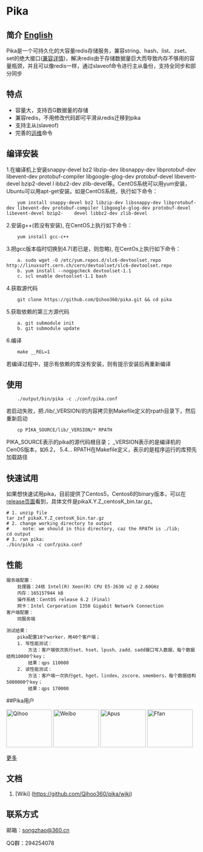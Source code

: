 # Pika
## 简介 [English](https://github.com/Qihoo360/pika/blob/master/README.md)
Pika是一个可持久化的大容量redis存储服务，兼容string、hash、list、zset、set的绝大接口([兼容详情](https://github.com/Qihoo360/pika/wiki/pika支持的redis接口及兼容情况))，解决redis由于存储数据量巨大而导致内存不够用的容量瓶颈，并且可以像redis一样，通过slaveof命令进行主从备份，支持全同步和部分同步

## 特点
* 容量大，支持百G数据量的存储
* 兼容redis，不用修改代码即可平滑从redis迁移到pika
* 支持主从(slaveof)
* 完善的[运维](https://github.com/Qihoo360/pika/wiki/pika的一些管理命令方式说明)命令

## 编译安装

1.在编译机上安装snappy-devel bz2 libzip-dev libsnappy-dev libprotobuf-dev libevent-dev protobuf-compiler libgoogle-glog-dev protobuf-devel libevent-devel bzip2-devel l ibbz2-dev zlib-devel等。CentOS系统可以用yum安装，Ubuntu可以用apt-get安装。如是CentOS系统，执行如下命令：

```
    yum install snappy-devel bz2 libzip-dev libsnappy-dev libprotobuf-dev libevent-dev protobuf-compiler libgoogle-glog-dev protobuf-devel libevent-devel bzip2-    devel libbz2-dev zlib-devel
```

2.安装g++(若没有安装), 在CentOS上执行如下命令：

```
    yum install gcc-c++
```

3.把gcc版本临时切换到4.7(若已是，则忽略), 在CentOs上执行如下命令：

```
	a. sudo wget -O /etc/yum.repos.d/slc6-devtoolset.repo http://linuxsoft.cern.ch/cern/devtoolset/slc6-devtoolset.repo
	b. yum install --nogpgcheck devtoolset-1.1
	c. scl enable devtoolset-1.1 bash
```
4.获取源代码

```
	git clone https://github.com/Qihoo360/pika.git && cd pika
```
5.获取依赖的第三方源代码

```
	a. git submodule init
	b. git submodule update
```

6.编译

```
	make __REL=1
```
若编译过程中，提示有依赖的库没有安装，则有提示安装后再重新编译

## 使用
```
	./output/bin/pika -c ./conf/pika.conf
```
若启动失败，把./lib/_VERSION/的内容拷贝到Makefile定义的rpath目录下，然后重新启动

```
	cp PIKA_SOURCE/lib/_VERSION/* RPATH
```
PIKA_SOURCE表示的pika的源代码根目录；
_VERSION表示的是编译机的CenOS版本，如6.2， 5.4...
RPATH在Makefile定义，表示的是程序运行的库预先加载路径

## 快速试用
  如果想快速试用pika，目前提供了Centos5，Centos6的binary版本，可以在[release页面](https://github.com/Qihoo360/pika/releases)看到，具体文件是pikaX.Y.Z_centosK_bin.tar.gz。

```
# 1. unzip file
tar zxf pikaX.Y.Z_centosK_bin.tar.gz
# 2. change working directory to output
#     note: we should in this directory, caz the RPATH is ./lib;
cd output
# 3. run pika:
./bin/pika -c conf/pika.conf
```

## 性能
```
服务端配置：
	处理器：24核 Intel(R) Xeon(R) CPU E5-2630 v2 @ 2.60GHz
	内存：165157944 kB
	操作系统：CentOS release 6.2 (Final)
	网卡：Intel Corporation I350 Gigabit Network Connection
客户端配置：
	同服务端
	
测试结果：
	pika配置18个worker，用40个客户端；
	1. 写性能测试：
		方法：客户端依次执行set、hset、lpush、zadd、sadd接口写入数据，每个数据结构10000个key；
		结果：qps 110000
	2. 读性能测试：
		方法：客户端一次执行get、hget、lindex、zscore、smembers，每个数据结构5000000个key；
		结果：qps 170000
```

##Pika用户

<img src="http://i.imgur.com/dcHpCm4.png" height = "100" width = "120" alt="Qihoo">
<img src="http://i.imgur.com/jjZczkN.png" height = "100" width = "120" alt="Weibo">
<img src="http://i.imgur.com/kHqACbn.png" height = "100" width = "120" alt="Apus">
<img src="http://i.imgur.com/2c57z8U.png" height = "100" width = "120" alt="Ffan">

[更多](https://github.com/Qihoo360/pika/blob/master/USERS.md)

## 文档
1. [Wiki] (https://github.com/Qihoo360/pika/wiki)

## 联系方式
邮箱：songzhao@360.cn

QQ群：294254078
